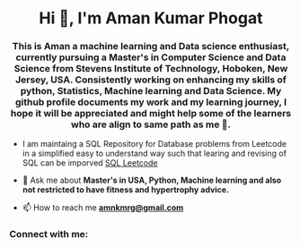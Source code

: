 <h1 align="center">Hi 👋, I'm Aman Kumar Phogat</h1>
<h3 align="center">This is Aman a machine learning and Data science enthusiast, currently pursuing a Master's in Computer Science and Data Science from Stevens Institute of Technology, Hoboken, New Jersey, USA. Consistently working on enhancing my skills of python, Statistics, Machine learning and Data Science. My github profile documents my work and my learning journey, I hope it will be appreciated and might help some of the learners who are align to same path as me 🙌.</h3>

- I am maintaing a SQL Repository for Database problems from Leetcode in a simplified easy to understand way such that learing and revising of SQL can be imporved [SQL Leetcode](https://github.com/amanjam/SQl_concepts-and-Leetcode)

- 💬 Ask me about **Master's in USA, Python, Machine learning and also not restricted to have fitness and hypertrophy advice.**

- 📫 How to reach me **amnkmrg@gmail.com**

<h3 align="left">Connect with me:</h3>
<p align="left">
</p>

